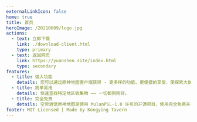 ```yaml
---
externalLinkIcon: false
home: true
title: 首页
heroImage: /20210609/logo.jpg
actions:
  - text: 立即下载
    link: ./download-client.html
    type: primary
  - text: 返回网页
    link: https://yuanshen.site/index.html
    type: secondary
features:
  - title: 强大功能
    details: 您可以通过原神地图客户端获得 - 更多样的功能、更便捷的享受，使探索大世界变得更加得心应手。
  - title: 简单易用
    details: 快速查找特定地区收集物 —— 一切都刚刚好。
  - title: 完全免费
    details: 空荧酒馆原神地图是使用 MulanPSL-1.0 许可的开源项目，使用完全免费并且无广告。
footer: MIT Licensed | Made by Kongying Tavern
---
```

